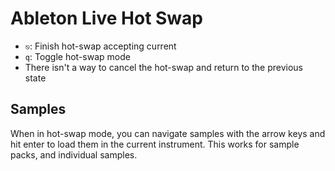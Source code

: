 # Ableton Live Hot Swap

- `⎋`: Finish hot-swap accepting current
- `q`: Toggle hot-swap mode
- There isn't a way to cancel the hot-swap and return to the previous state

## Samples

When in hot-swap mode, you can navigate samples with the arrow keys and hit enter to load them in the current instrument. This works for sample packs, and individual samples.
